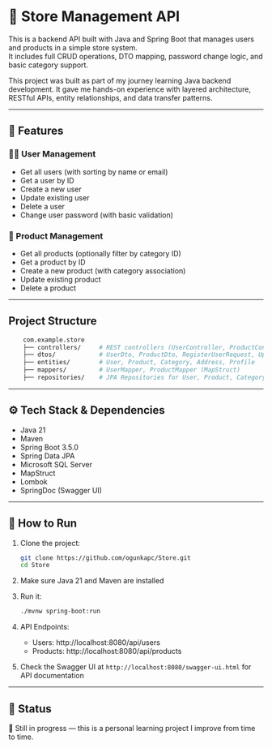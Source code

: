 # 🏬 Store Management API

This is a backend API built with Java and Spring Boot that manages users and products in a simple store system.  
It includes full CRUD operations, DTO mapping, password change logic, and basic category support.

This project was built as part of my journey learning Java backend development. It gave me hands-on experience with layered architecture, RESTful APIs, entity relationships, and data transfer patterns.

---

## 🚀 Features

### 🧑‍💼 User Management
- Get all users (with sorting by name or email)
- Get a user by ID
- Create a new user
- Update existing user
- Delete a user
- Change user password (with basic validation)

### 🛒 Product Management
- Get all products (optionally filter by category ID)
- Get a product by ID
- Create a new product (with category association)
- Update existing product
- Delete a product

---

## Project Structure

```bash
    com.example.store
    ├── controllers/     # REST controllers (UserController, ProductController)
    ├── dtos/            # UserDto, ProductDto, RegisterUserRequest, UpdateUserRequest, etc.
    ├── entities/        # User, Product, Category, Address, Profile
    ├── mappers/         # UserMapper, ProductMapper (MapStruct)
    ├── repositories/    # JPA Repositories for User, Product, Category, Address, Profile
```

---

## ⚙️ Tech Stack & Dependencies
* Java 21
* Maven
* Spring Boot 3.5.0
* Spring Data JPA
* Microsoft SQL Server
* MapStruct
* Lombok
* SpringDoc (Swagger UI)

---

## 🧪 How to Run

1. Clone the project:
    ```bash
    git clone https://github.com/ogunkapc/Store.git
    cd Store
    ```
2. Make sure Java 21 and Maven are installed

3. Run it:
    ```bash
    ./mvnw spring-boot:run
    ```
4. API Endpoints:
    - Users: http://localhost:8080/api/users
    - Products: http://localhost:8080/api/products
5. Check the Swagger UI at `http://localhost:8080/swagger-ui.html` for API documentation

---

## 📁 Status

🔧 Still in progress — this is a personal learning project I improve from time to time.